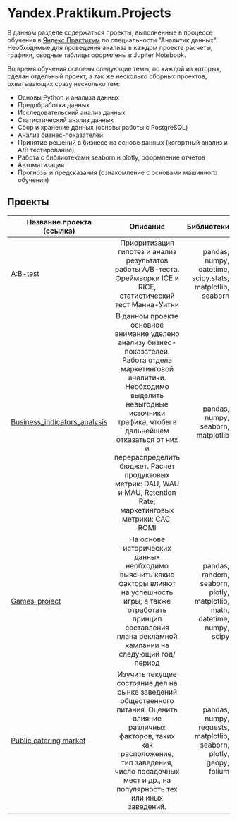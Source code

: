 # Yandex.Praktikum.Projects

В данном разделе содержаться проекты, выполненные в процессе обучения в [Яндекс.Практикум](https://praktikum.yandex.ru) по специальности "Аналитик данных".\
Необходимые для проведения анализа в каждом проекте расчеты, графики, сводные таблицы оформлены в Jupiter Notebook.

Во время обучения освоены следующие темы, по каждой из которых, сделан отдельный проект, а так же несколько сборных проектов, охватывающих сразу несколько тем:
- Основы Python и анализа данных
- Предобработка данных
- Исследовательский анализ данных
- Статистический анализ данных
- Сбор и хранение данных (основы работы с PostgreSQL)
- Анализ бизнес-показателей
- Принятие решений в бизнесе на основе данных (когортный анализ и A/B тестирование)
- Работа с библиотеками seaborn и plotly, оформление отчетов
- Автоматизация
- Прогнозы и предсказания (ознакомление с основами машинного обучения)

## Проекты
| Название проекта (ссылка)   | Описание           | Библиотеки |
| ------------------- |:-------------:| -----------:| 
| [A:B-test](https://github.com/TarasovaJuli/Yandex.Praktikum.Projects/tree/main/A:B-test) | Приоритизация гипотез и анализ результатов работы А/В-теста. Фреймворки ICE и RICE, статистический тест Манна-Уитни | pandas, numpy, datetime, scipy.stats, matplotlib, seaborn |
| [Business_indicators_analysis](https://github.com/TarasovaJuli/Yandex.Praktikum.Projects/tree/main/Business_indicators_analysis)     | В данном проекте основное внимание уделено анализу бизнес-показателей. Работа отдела маркетинговой аналитики. Необходимо выделить невыгодные источники трафика, чтобы в дальнейшем отказаться от них и перераспределить бюджет. Расчет продуктовых метрик: DAU, WAU и MAU, Retention Rate; маркетинговых метрики: CAC, ROMI | pandas, numpy, seaborn, matplotlib |
| [Games_project](https://github.com/TarasovaJuli/Yandex.Praktikum.Projects/tree/main/Games_project) | На основе исторических данных необходимо выяснить какие факторы влияют на успешность игры, а также отработать принцип составления плана рекламной кампании на следующий год/период | pandas, random, seaborn, plotly, matplotlib, math, datetime, numpy, scipy |
| [Public catering market](https://github.com/TarasovaJuli/Yandex.Praktikum.Projects/tree/main/Public%20catering%20market) | Изучить текущее состояние дел на рынке заведений общественного питания. Оценить влияние различных факторов, таких как расположение, тип заведения, число посадочных мест и др., на популярность тех или иных заведений. | pandas, numpy, requests, matplotlib, seaborn, plotly, geopy, folium |
